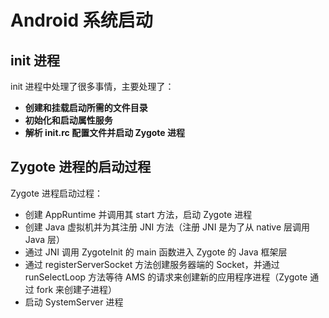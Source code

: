 # **Android 系统启动**
##  init 进程
init 进程中处理了很多事情，主要处理了：
* **创建和挂载启动所需的文件目录**
* **初始化和启动属性服务**
* **解析 init.rc 配置文件并启动 Zygote 进程**
## Zygote 进程的启动过程

Zygote 进程启动过程：
* 创建 AppRuntime 并调用其 start 方法，启动 Zygote 进程
* 创建 Java 虚拟机并为其注册 JNI 方法（注册 JNI 是为了从 native 层调用 Java 层）
* 通过 JNI 调用 ZygoteInit 的 main 函数进入 Zygote 的 Java 框架层
* 通过 registerServerSocket 方法创建服务器端的 Socket，并通过 runSelectLoop 方法等待 AMS 的请求来创建新的应用程序进程（Zygote 通过 fork 来创建子进程）
* 启动 SystemServer 进程